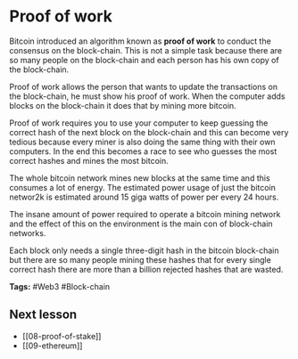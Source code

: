 # Proof of work
Bitcoin introduced an algorithm known as **proof of work** to conduct the consensus on the block-chain. This is not a simple task because there are so many people on the block-chain and each person has his own copy of the block-chain.

Proof of work allows the person that wants to update the transactions on the block-chain, he must show his proof of work. When the computer adds blocks on the block-chain it does that by mining more bitcoin.

Proof of work requires you to use your computer to keep guessing the correct hash of the next block on the block-chain and this can become very tedious because every miner is also doing the same thing with their own computers. In the end this becomes a race to see who guesses the most correct hashes and mines the most bitcoin.

The whole bitcoin network mines new blocks at the same time and this consumes a lot of energy. The estimated power usage of just the bitcoin networ2k is estimated around 15 giga watts of power per every 24 hours.

The insane amount of power required to operate a bitcoin mining network and the effect of this on the environment is the main con of block-chain networks. 

Each block only needs a single three-digit hash in the bitcoin block-chain but there are so many people mining these hashes that for every single correct hash there are more than a billion rejected hashes that are wasted.

**Tags:** #Web3 #Block-chain 

## Next lesson
- [[08-proof-of-stake]]
- [[09-ethereum]]